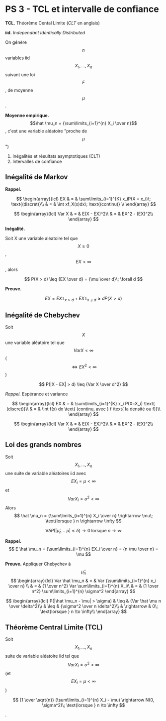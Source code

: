 # PS 3 - TCL et intervalle de confiance

**TCL.** Théorème Cental Limite (*CLT* en anglais)

**iid.** *Independant Identically Distributed*

On génère $$n$$ variables iid $$X_1, ..., X_n$$ suivant une loi $$F$$, de moyenne $$\mu$$.

**Moyenne empirique.** $$\hat \mu_n = {\sum\limits_{i=1}^{n} X_i \over n}$$, c'est une variable aléatoire "proche de $$\mu$$")

1) Inégalités et résultats asymptotiques (CLT)
2) Intervalles de confiance

## Inégalité de Markov

**Rappel.**

$$
\begin{array}{lcl}
EX & = & \sum\limits_{i=1}^{K} x_iP(X = x_i)\; \text{(discret)}\\
& = & \int xf_X(x)dx\; \text{(continu)} \\
\end{array}
$$

$$
\begin{array}{lcl}
Var X & = & E(X - EX)^2\\
& = & EX^2 - (EX)^2\\
\end{array}
$$

**Inégalité.**

Soit X une variable aléatoire tel que $$X \geq 0$$, $$EX < \infty$$, alors

$$
P(X > d) \leq {EX \over d} = {\mu \over d}\; \forall d
$$

**Preuve.**

$$
EX = EX\mathbb{1}_{x>d} + EX\mathbb{1}_{x\leq d} \geq dP(X>d)
$$

## Inégalité de Chebychev

Soit $$X$$ une variable aléatoire tel que $$Var X < \infty$$ ($$\Leftrightarrow EX^2 < \infty$$)

$$
P(|X - EX| > d) \leq {Var X \over d^2}
$$

*Rappel.* Espérance et variance

$$
\begin{array}{lcl}
EX & = & \sum\limits_{i=1}^{K} x_i P(X=X_i) \text{ (discret)}\\
& = & \int f(x) dx \text{ (continu, avec } f \text{ la densité ou f)}\\
\end{array}
$$

$$
\begin{array}{lcl}
Var X & = & E(X - EX)^2\\
& = & EX^2 - (EX)^2\\
\end{array}
$$

## Loi des grands nombres

Soit $$X_1, ..., X_n$$ une suite de variable aléatoires iid avec $$EX_i = \mu < \infty$$
et  $$Var X_i = \sigma^2 < \infty$$
Alors
$$
\hat \mu_n = {\sum\limits_{i=1}^{n} X_i \over n} \rightarrow \mu\; \text{lorsque } n \rightarrow \infty
$$

$$
\forall \delta P(|\hat \mu_n - \mu| \leq \delta) \rightarrow 0\; \text{lorsque } n \rightarrow \infty
$$

**Rappel.**
$$
E \hat \mu_n = {\sum\limits_{i=1}^{n} EX_i \over n} = {n \mu \over n} = \mu
$$

**Preuve.**
Appliquer Chebychev à $$\hat \mu_n$$
$$
\begin{array}{lcl}
Var \hat \mu_n & = & Var {\sum\limits_{i=1}^{n} x_i \over n} \\
& = & {1 \over n^2} Var \sum\limits_{i=1}^{n} X_i\\
& = & {1 \over n^2} \sum\limits_{i=1}^{n} \sigma^2
\end{array}
$$

$$
\begin{array}{lcl}
P(|\hat \mu_n - \mu| > \sigma) & \leq & {Var \hat \mu n \over \delta^2}\\
& \leq & {\sigma^2 \over n \delta^2}\\
& \rightarrow & 0\; \text{lorsque } n \to \infty\\
\end{array}
$$

## Théorème Central Limite (TCL)

Soit $$X_1, ..., X_n$$ suite de variable aléatoire iid tel que $$Var X_i = \sigma^2 < \infty$$ (et $$EX_ i = \mu < \infty$$)

$$
{1 \over \sqrt{n}} (\sum\limits_{i=1}^{n} X_i - \mu) \rightarrow N(0, \sigma^2)\; \text{lorsque } n \to \infty
$$














.
